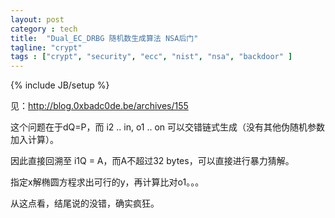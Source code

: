 ```yaml
---
layout: post
category : tech
title:  "Dual_EC_DRBG 随机数生成算法 NSA后门"
tagline: "crypt"
tags : ["crypt", "security", "ecc", "nist", "nsa", "backdoor" ] 
---
```

{% include JB/setup %}

见：http://blog.0xbadc0de.be/archives/155

这个问题在于dQ=P，而 i2 .. in, o1 .. on 可以交错链式生成（没有其他伪随机参数加入计算）。

因此直接回溯至 i1Q = A，而A不超过32 bytes，可以直接进行暴力猜解。

指定x解椭圆方程求出可行的y，再计算比对o1。。。

从这点看，结尾说的没错，确实疯狂。  
